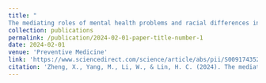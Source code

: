 ```yaml
---
title: "
The mediating roles of mental health problems and racial differences in the linkage between social media use and E-cigarette use among American youth"
collection: publications
permalink: /publication/2024-02-01-paper-title-number-1
date: 2024-02-01
venue: 'Preventive Medicine'
link: 'https://www.sciencedirect.com/science/article/abs/pii/S0091743523004280'
citation: 'Zheng, X., Yang, M., Li, W., & Lin, H. C. (2024). The mediating roles of mental health problems and racial differences in the linkage between social media use and E-cigarette use among American youth. <i>Preventive Medicine, 179,</i> 107842.'
---
```


